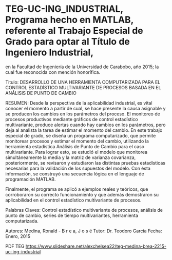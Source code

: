 # TEG-UC-ING_INDUSTRIAL, Programa hecho en MATLAB, referente al Trabajo Especial de Grado para optar al Título de Ingeniero Industrial, 
en la Facultad de Ingeniería de la Universidad de Carabobo, año 2015; la cual fue reconocida con mención honorífica.

Titulo: DESARROLLO DE UNA HERRAMIENTA COMPUTARIZADA PARA EL CONTROL ESTADÍSTICO MULTIVARIANTE DE PROCESOS BASADA EN EL ANÁLISIS DE PUNTO DE CAMBIO 

RESUMEN: 
Desde la perspectiva de la aplicabilidad industrial, es vital conocer el momento a  partir de cual, se hace presente la causa asignable y se producen los cambios en los parámetros del proceso. El monitoreo de procesos productivos mediante gráficos de control  estadístico  multivariante,  produce  alertas cuando  hay  cambios  en  los parámetros, pero deja al analista la tarea de estimar el momento del cambio. En este trabajo  especial  de  grado,  se  diseña un  programa  computarizado,  que  permite monitorear procesos y estimar el momento del cambio, utilizando la herramienta estadística Análisis de Punto de Cambio para el caso multivariante. Para lograr esto, se estudió el modelo que monitorea simultáneamente la media y la matriz de varianza covarianza, posteriormente, se revisaron y estudiaron las distintas pruebas estadísticas necesarias para la validación de los supuestos del modelo. Con ésta información, se construyó  una  secuencia  lógica  en  el  lenguaje  de  programación  MATLAB. 

Finalmente, el programa se aplicó a ejemplos reales y teóricos, que corroboraron su correcto funcionamiento y que además demostraron su aplicabilidad en el control 
estadístico multivariante de procesos.

Palabras Claves: Control estadístico multivariante de procesos, análisis de punto de cambio, series de tiempo multivariantes, herramienta computarizada.

Autores: Medina, Ronald - B r e a, J o s é 
Tutor: Dr. Teodoro García 
Fecha: Enero, 2015

PDF TEG https://www.slideshare.net/alexchelsea22/teg-medina-brea-2215-uc-ing-industrial
